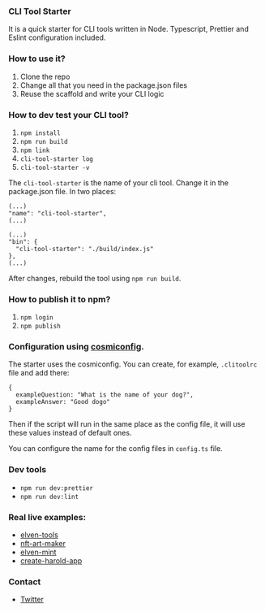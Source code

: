 ### CLI Tool Starter

It is a quick starter for CLI tools written in Node. Typescript, Prettier and Eslint configuration included.

### How to use it?

1. Clone the repo
2. Change all that you need in the package.json files
3. Reuse the scaffold and write your CLI logic


### How to dev test your CLI tool?

1. `npm install`
2. `npm run build`
3. `npm link`
4. `cli-tool-starter log`
5. `cli-tool-starter -v`

The `cli-tool-starter` is the name of your cli tool. Change it in the package.json file. In two places:

```
(...)
"name": "cli-tool-starter",
(...)
```

```
(...)
"bin": {
  "cli-tool-starter": "./build/index.js"
},
(...)
```

After changes, rebuild the tool using `npm run build`.

### How to publish it to npm?

1. `npm login`
2. `npm publish`

### Configuration using [cosmiconfig](https://www.npmjs.com/package/cosmiconfig).

The starter uses the cosmiconfig. You can create, for example, `.clitoolrc` file and add there:

```
{
  exampleQuestion: "What is the name of your dog?",
  exampleAnswer: "Good dogo"
}
```

Then if the script will run in the same place as the config file, it will use these values instead of default ones.

You can configure the name for the config files in `config.ts` file.

### Dev tools

- `npm run dev:prettier`
- `npm run dev:lint`

### Real live examples: 

- [elven-tools](https://github.com/juliancwirko/elven-tools-cli)
- [nft-art-maker](https://github.com/juliancwirko/nft-art-maker)
- [elven-mint](https://github.com/juliancwirko/elven-mint)
- [create-harold-app](https://github.com/juliancwirko/create-harold-app)

### Contact

- [Twitter](https://twitter.com/JulianCwirko)
